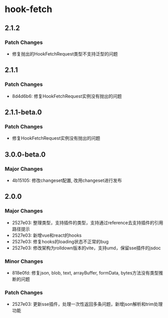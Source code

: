 # hook-fetch

## 2.1.2

### Patch Changes

- 修复抛出的HookFetchRequest类型不支持泛型的问题

## 2.1.1

### Patch Changes

- 8d4d6b6: 修复HookFetchRequest实例没有抛出的问题

## 2.1.1-beta.0

### Patch Changes

- 修复HookFetchRequest实例没有抛出的问题

## 3.0.0-beta.0

### Major Changes

- 4b15105: 修改changeset配置, 改用changeset进行发布

## 2.0.0

### Major Changes

- 2527e03: 整理类型，支持插件的类型，支持通过reference去支持插件的引用路径提示
- 2527e03: 新增vue和react的hooks
- 2527e03: 修复hooks的loading状态不正常的bug
- 2527e03: 修改架构为rolldown版本的vite，支持umd，保留sse插件的jsdoc

### Minor Changes

- 818e0fd: 修复json, blob, text, arrayBuffer, formData, bytes方法没有类型推断的问题

### Patch Changes

- 2527e03: 更新sse插件，处理一次性返回多条问题，新增json解析和trim处理功能
